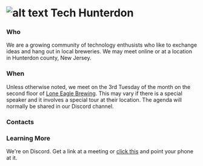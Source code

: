 # ![alt text][logo] Tech Hunterdon

### Who
We are a growing community of technology enthusists who like to exchange ideas and hang out in local breweries. We may meet online or at a location in Hunterdon county, New Jersey.

### When
Unless otherwise noted, we meet on the 3rd Tuesday of the month on the second floor of [Lone Eagle Brewing](https://www.google.com/maps/place/Lone+Eagle+Brewing/@40.5046289,-74.8651834,17z/data=!3m1!4b1!4m5!3m4!1s0x89c3f1489c909a65:0x15bcb8d81d39b381!8m2!3d40.5046125!4d-74.8628755). This may vary if there is a special speaker and it involves a special tour at their location. The agenda will normally be shared in our Discord channel.

### Contacts

### Learning More
We're on Discord. Get a link at a meeting or [click this](https://github.com/tech-hunterdon/marketing-material/blob/main/src-hunterdon-marketing/techhunterdon-qr-code-contrast.png) and point your phone at it.

[logo]: https://avatars.githubusercontent.com/u/117332291?s=400&u=4d807b1cf5cc267ffd4bad356037526ec391b550&v=4
